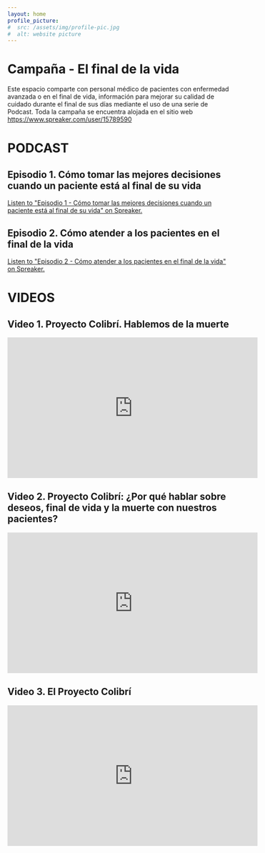 ```yaml
---
layout: home
profile_picture:
#  src: /assets/img/profile-pic.jpg
#  alt: website picture
---
```


# Campaña - El final de la vida

Este espacio comparte con personal médico de pacientes con enfermedad avanzada o en el final de vida, información para mejorar su calidad de cuidado durante el final de sus días mediante el uso de una serie de Podcast. Toda la campaña se encuentra alojada en el sitio web <https://www.spreaker.com/user/15789590>



# **PODCAST**


## Episodio 1. Cómo tomar las mejores decisiones cuando un paciente está al final de su vida

<a class="spreaker-player" href="https://www.spreaker.com/show/como-tomar-las-mejores-decisiones" data-resource="show_id=5327367" data-theme="light" data-playlist="show" data-cover="https://d3wo5wojvuv7l.cloudfront.net/images.spreaker.com/original/4f25d41dbcb136358ea2ccf346e8798c.jpg" data-width="100%" data-height="120px">Listen to "Episodio 1 - Cómo tomar las mejores decisiones cuando un paciente está al final de su vida" on Spreaker.</a><script async src="https://widget.spreaker.com/widgets.js"></script>


## Episodio 2. Cómo atender a los pacientes en el final de la vida

<a class="spreaker-player" href="https://www.spreaker.com/show/episodio-2-como-atender-a-los-pacientes" data-resource="show_id=5327400" data-theme="light" data-playlist="show" data-cover="https://d3wo5wojvuv7l.cloudfront.net/images.spreaker.com/original/d330bffe71bf947b3b3084abff0b7181.jpg" data-width="100%" data-height="120px">Listen to "Episodio 2 - Cómo atender a los pacientes en el final de la vida" on Spreaker.</a><script async src="https://widget.spreaker.com/widgets.js"></script>


# **VIDEOS**

## Video 1. Proyecto Colibrí. Hablemos de la muerte

<iframe width="560" height="315" src="https://www.youtube.com/embed/bELAl0rkQA4" title="YouTube video player" frameborder="0" allow="accelerometer; autoplay; clipboard-write; encrypted-media; gyroscope; picture-in-picture" allowfullscreen></iframe>

## Video 2. Proyecto Colibrí: ¿Por qué hablar sobre deseos, final de vida y la muerte con nuestros pacientes?

<iframe width="560" height="315" src="https://www.youtube.com/embed/tEDFUeadI4A" title="YouTube video player" frameborder="0" allow="accelerometer; autoplay; clipboard-write; encrypted-media; gyroscope; picture-in-picture" allowfullscreen></iframe>

## Video 3. El Proyecto Colibrí

<iframe width="560" height="315" src="https://www.youtube.com/embed/4dB-4oyJ4xo?start=2358" title="YouTube video player" frameborder="0" allow="accelerometer; autoplay; clipboard-write; encrypted-media; gyroscope; picture-in-picture" allowfullscreen></iframe>
